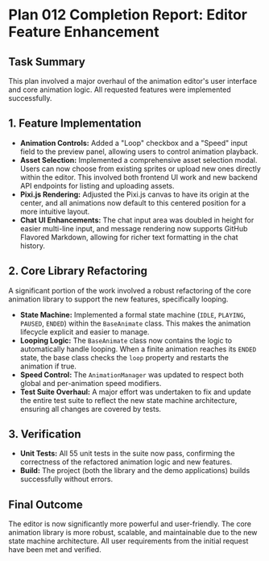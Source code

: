 # Plan 012 Completion Report: Editor Feature Enhancement

## Task Summary
This plan involved a major overhaul of the animation editor's user interface and core animation logic. All requested features were implemented successfully.

## 1. Feature Implementation
- **Animation Controls:** Added a "Loop" checkbox and a "Speed" input field to the preview panel, allowing users to control animation playback.
- **Asset Selection:** Implemented a comprehensive asset selection modal. Users can now choose from existing sprites or upload new ones directly within the editor. This involved both frontend UI work and new backend API endpoints for listing and uploading assets.
- **Pixi.js Rendering:** Adjusted the Pixi.js canvas to have its origin at the center, and all animations now default to this centered position for a more intuitive layout.
- **Chat UI Enhancements:** The chat input area was doubled in height for easier multi-line input, and message rendering now supports GitHub Flavored Markdown, allowing for richer text formatting in the chat history.

## 2. Core Library Refactoring
A significant portion of the work involved a robust refactoring of the core animation library to support the new features, specifically looping.
- **State Machine:** Implemented a formal state machine (`IDLE`, `PLAYING`, `PAUSED`, `ENDED`) within the `BaseAnimate` class. This makes the animation lifecycle explicit and easier to manage.
- **Looping Logic:** The `BaseAnimate` class now contains the logic to automatically handle looping. When a finite animation reaches its `ENDED` state, the base class checks the `loop` property and restarts the animation if true.
- **Speed Control:** The `AnimationManager` was updated to respect both global and per-animation speed modifiers.
- **Test Suite Overhaul:** A major effort was undertaken to fix and update the entire test suite to reflect the new state machine architecture, ensuring all changes are covered by tests.

## 3. Verification
- **Unit Tests:** All 55 unit tests in the suite now pass, confirming the correctness of the refactored animation logic and new features.
- **Build:** The project (both the library and the demo applications) builds successfully without errors.

## Final Outcome
The editor is now significantly more powerful and user-friendly. The core animation library is more robust, scalable, and maintainable due to the new state machine architecture. All user requirements from the initial request have been met and verified.
